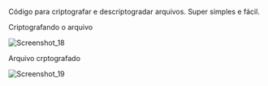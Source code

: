 Código para criptografar e descriptogradar arquivos. Super simples e fácil.

Criptografando o arquivo



![Screenshot_18](https://github.com/user-attachments/assets/92cdaa9a-3d83-4de0-b56a-8e3f0043a053)

Arquivo crptografado



![Screenshot_19](https://github.com/user-attachments/assets/04586710-6d57-4564-b6a5-9a8a2a054f5b)
